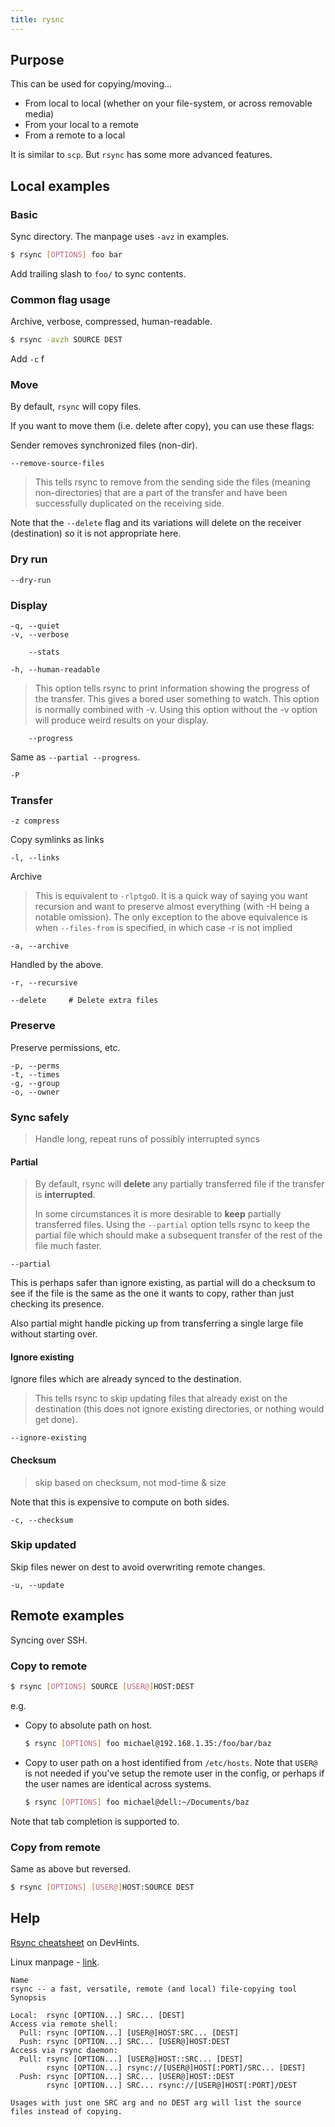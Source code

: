 ```yaml
---
title: rysnc
---
```


## Purpose

This can be used for copying/moving...

- From local to local (whether on your file-system, or across removable media)
- From your local to a remote
- From a remote to a local

It is similar to `scp`. But `rsync` has some more advanced features.


## Local examples

### Basic

Sync directory. The manpage uses `-avz` in examples.

```sh
$ rsync [OPTIONS] foo bar
```

Add trailing slash to `foo/` to sync contents.

### Common flag usage

Archive, verbose, compressed, human-readable. 

```sh
$ rsync -avzh SOURCE DEST
```

Add `-c` f

### Move

By default, `rsync` will copy files.

If you want to move them (i.e. delete after copy), you can use these flags:

Sender removes synchronized files (non-dir).

```
--remove-source-files
```

> This tells rsync to remove from the sending side the files (meaning non-directories) that are a part of the transfer and have been successfully duplicated on the receiving side.

Note that the `--delete` flag and its variations will delete on the receiver (destination) so it is not appropriate here.

### Dry run

```
--dry-run
```

### Display

```
-q, --quiet
-v, --verbose
```
```
    --stats
```
```
-h, --human-readable
```

> This option tells rsync to print information showing the progress of the transfer. This gives a bored user something to watch. This option is normally combined with -v. Using this option without the -v option will produce weird results on your display.
```
    --progress
```

Same as `--partial --progress`.

```
-P                 
```

### Transfer

```
-z compress
```

Copy symlinks as links
```
-l, --links
```

Archive

> This is equivalent to `-rlptgoD`. It is a quick way of saying you want recursion and want to preserve almost everything (with -H being a notable omission). The only exception to the above equivalence is when `--files-from` is specified, in which case -r is not implied

```
-a, --archive
```

Handled by the above.

```
-r, --recursive
```

```
--delete     # Delete extra files     
```

### Preserve

Preserve permissions, etc.

```
-p, --perms   
-t, --times
-g, --group 
-o, --owner
```

### Sync safely
> Handle long, repeat runs of possibly interrupted syncs

#### Partial

> By default, rsync will **delete** any partially transferred file if the transfer is **interrupted**.
> 
> In some circumstances it is more desirable to **keep** partially transferred files. Using the `--partial` option tells rsync to keep the partial file which should make a subsequent transfer of the rest of the file much faster. 

```
--partial
```

This is perhaps safer than ignore existing, as partial will do a checksum to see if the file is the same as the one it wants to copy, rather than just checking its presence.

Also partial might handle picking up from transferring a single large file without starting over.

#### Ignore existing

Ignore files which are already synced to the destination.

> This tells rsync to skip updating files that already exist on the destination (this does not ignore existing directories, or nothing would get done).

```
--ignore-existing
```

#### Checksum

> skip based on checksum, not mod-time & size

Note that this is expensive to compute on both sides.

```
-c, --checksum
```


### Skip updated
Skip files newer on dest to avoid overwriting remote changes.

```
-u, --update    
```



## Remote examples

Syncing over SSH.


### Copy to remote

```sh
$ rsync [OPTIONS] SOURCE [USER@]HOST:DEST
```

e.g.

- Copy to absolute path on host.
    ```sh
    $ rsync [OPTIONS] foo michael@192.168.1.35:/foo/bar/baz
    ```
- Copy to user path on a host identified from `/etc/hosts`. Note that `USER@` is not needed if you've setup the remote user in the config, or perhaps if the user names are identical across systems.
    ```sh
    $ rsync [OPTIONS] foo michael@dell:~/Documents/baz
    ```

Note that tab completion is supported to.

### Copy from remote

Same as above but reversed.

```sh
$ rsync [OPTIONS] [USER@]HOST:SOURCE DEST
```


## Help

[Rsync cheatsheet](https://devhints.io/rsync) on DevHints.

Linux manpage - [link](https://linux.die.net/man/1/rsync).

```
Name
rsync -- a fast, versatile, remote (and local) file-copying tool
Synopsis

Local:  rsync [OPTION...] SRC... [DEST]
Access via remote shell:
  Pull: rsync [OPTION...] [USER@]HOST:SRC... [DEST]
  Push: rsync [OPTION...] SRC... [USER@]HOST:DEST
Access via rsync daemon:
  Pull: rsync [OPTION...] [USER@]HOST::SRC... [DEST]
        rsync [OPTION...] rsync://[USER@]HOST[:PORT]/SRC... [DEST]
  Push: rsync [OPTION...] SRC... [USER@]HOST::DEST
        rsync [OPTION...] SRC... rsync://[USER@]HOST[:PORT]/DEST

Usages with just one SRC arg and no DEST arg will list the source files instead of copying. 
```
